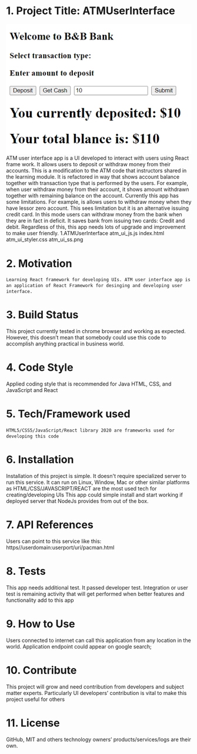 # 1. Project Title: ATMUserInterface
![Landing page](./atm_ui_ss.png "alternate landing page")
ATM user interface app is a UI developed to interact with users using React frame work. It allows users to deposit or withdraw money from their accounts. This is a modification to the ATM code that instructors shared in the learning module. It is refactored in way that shows account balance together with transaction type that is performed by the users. For example, when user withdraw money from their account, it shows amount withdrawn together with remaining balance on the account. Currently this app has some limitations. For example, is allows users to withdraw money when they have lessor zero account. This sees limitation but it is an alternative issuing credit card. In this mode users can withdraw money from the bank when they are in fact in deficit. It saves bank from issuing two cards: Credit and debit. Regardless of this, this app needs lots of upgrade and improvement to make user friendly. 
     1.ATMUserInterface
         atm_ui_js.js
         index.html
         atm_ui_styler.css
         atm_ui_ss.png
# 2. Motivation
    Learning React framework for developing UIs. ATM user interface app is an application of React Framework for desinging and developing user interface.
# 3. Build Status
   This project currently tested in chrome browser and working as expected. However, this doesn’t mean that somebody could use this code to accomplish anything practical in business world. 
# 4. Code Style
   Applied coding style that is recommended for Java HTML, CSS, and JavaScript and React
# 5. Tech/Framework used
    HTML5/CSS5/JavaScript/React library 2020 are frameworks used for developing this code
# 6. Installation
   Installation of this project is simple. It doesn't require specialized server to run this service. It can run on Linux, Window, Mac or other similar platforms as HTML/CSS/JAVASCRIPT/REACT are the most used tech for creating/developing UIs
   This app could simple install and start working if deployed server that NodeJs provides from out of the box.
# 7. API References
  Users can point to this service like this: https//userdomain:userport/uri/pacman.html
# 8. Tests
  This app needs additional test. It passed developer test. Integration or user test is remaining activity that will get performed when better features and functionality add to this app
# 9. How to Use
  Users connected to internet can call this application from any location in the world. Application endpoint could appear on google search;
# 10. Contribute
  This project will grow and need contribution from developers and subject matter experts. Particularly UI developers’ contribution is vital to make this project useful for others
# 11. License
  GitHub, MIT and others technology owners’ products/services/logs are their own.
